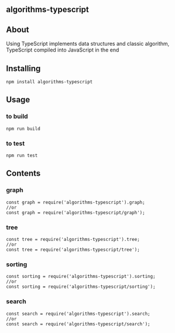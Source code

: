 ## algorithms-typescript

## About

Using TypeScript implements data structures and classic algorithm, TypeScript compiled into JavaScript in the end

## Installing

```shell
npm install algorithms-typescript
```

## Usage

### to build

```shell
npm run build
```

### to test

```shell
npm run test
```

## Contents

### graph

```shell
const graph = require('algorithms-typescript').graph;
//or
const graph = require('algorithms-typescript/graph');
```
### tree

```shell
const tree = require('algorithms-typescript').tree;
//or
const tree = require('algorithms-typescript/tree');
```
### sorting

```shell
const sorting = require('algorithms-typescript').sorting;
//or 
const sorting = require('algorithms-typescript/sorting');
```
### search

```shell
const search = require('algorithms-typescript').search;
//or
const search = require('algorithms-typescript/search');
```